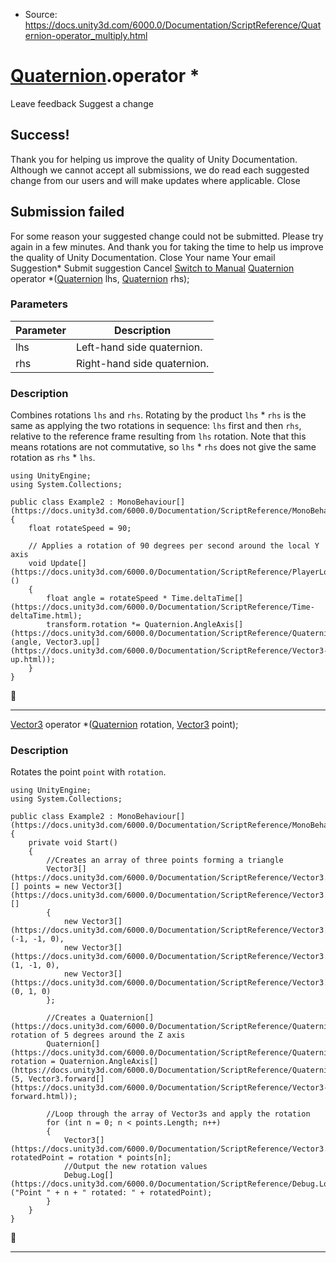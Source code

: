 * Source: https://docs.unity3d.com/6000.0/Documentation/ScriptReference/Quaternion-operator_multiply.html

#  [Quaternion](https://docs.unity3d.com/6000.0/Documentation/ScriptReference/Quaternion.html).operator *
Leave feedback
Suggest a change
## Success!
Thank you for helping us improve the quality of Unity Documentation. Although we cannot accept all submissions, we do read each suggested change from our users and will make updates where applicable.
Close
## Submission failed
For some reason your suggested change could not be submitted. Please <a>try again</a> in a few minutes. And thank you for taking the time to help us improve the quality of Unity Documentation.
Close
Your name Your email Suggestion* Submit suggestion
Cancel
[Switch to Manual](https://docs.unity3d.com/6000.0/Documentation/Manual/class-Quaternion.html "Go to Quaternion Component in the Manual")
[Quaternion](https://docs.unity3d.com/6000.0/Documentation/ScriptReference/Quaternion.html) operator *([Quaternion](https://docs.unity3d.com/6000.0/Documentation/ScriptReference/Quaternion.html) lhs, [Quaternion](https://docs.unity3d.com/6000.0/Documentation/ScriptReference/Quaternion.html) rhs); 
### Parameters
Parameter | Description  
---|---  
lhs | Left-hand side quaternion.  
rhs | Right-hand side quaternion.  
### Description
Combines rotations `lhs` and `rhs`.
Rotating by the product `lhs` * `rhs` is the same as applying the two rotations in sequence: `lhs` first and then `rhs`, relative to the reference frame resulting from `lhs` rotation. Note that this means rotations are not commutative, so `lhs` * `rhs` does not give the same rotation as `rhs` * `lhs`.
```
using UnityEngine;
using System.Collections;  
  
public class Example2 : MonoBehaviour[](https://docs.unity3d.com/6000.0/Documentation/ScriptReference/MonoBehaviour.html)
{
    float rotateSpeed = 90;  
  
    // Applies a rotation of 90 degrees per second around the local Y axis
    void Update[](https://docs.unity3d.com/6000.0/Documentation/ScriptReference/PlayerLoop.Update.html)()
    {
        float angle = rotateSpeed * Time.deltaTime[](https://docs.unity3d.com/6000.0/Documentation/ScriptReference/Time-deltaTime.html);
        transform.rotation *= Quaternion.AngleAxis[](https://docs.unity3d.com/6000.0/Documentation/ScriptReference/Quaternion.AngleAxis.html)(angle, Vector3.up[](https://docs.unity3d.com/6000.0/Documentation/ScriptReference/Vector3-up.html));
    }
}

```

* * *
[Vector3](https://docs.unity3d.com/6000.0/Documentation/ScriptReference/Vector3.html) operator *([Quaternion](https://docs.unity3d.com/6000.0/Documentation/ScriptReference/Quaternion.html) rotation, [Vector3](https://docs.unity3d.com/6000.0/Documentation/ScriptReference/Vector3.html) point); 
### Description
Rotates the point `point` with `rotation`.
```
using UnityEngine;
using System.Collections;  
  
public class Example2 : MonoBehaviour[](https://docs.unity3d.com/6000.0/Documentation/ScriptReference/MonoBehaviour.html)
{
    private void Start()
    {
        //Creates an array of three points forming a triangle
        Vector3[](https://docs.unity3d.com/6000.0/Documentation/ScriptReference/Vector3.html)[] points = new Vector3[](https://docs.unity3d.com/6000.0/Documentation/ScriptReference/Vector3.html)[]
        {
            new Vector3[](https://docs.unity3d.com/6000.0/Documentation/ScriptReference/Vector3.html)(-1, -1, 0),
            new Vector3[](https://docs.unity3d.com/6000.0/Documentation/ScriptReference/Vector3.html)(1, -1, 0),
            new Vector3[](https://docs.unity3d.com/6000.0/Documentation/ScriptReference/Vector3.html)(0, 1, 0)
        };  
  
        //Creates a Quaternion[](https://docs.unity3d.com/6000.0/Documentation/ScriptReference/Quaternion.html) rotation of 5 degrees around the Z axis
        Quaternion[](https://docs.unity3d.com/6000.0/Documentation/ScriptReference/Quaternion.html) rotation = Quaternion.AngleAxis[](https://docs.unity3d.com/6000.0/Documentation/ScriptReference/Quaternion.AngleAxis.html)(5, Vector3.forward[](https://docs.unity3d.com/6000.0/Documentation/ScriptReference/Vector3-forward.html));  
  
        //Loop through the array of Vector3s and apply the rotation
        for (int n = 0; n < points.Length; n++)
        {
            Vector3[](https://docs.unity3d.com/6000.0/Documentation/ScriptReference/Vector3.html) rotatedPoint = rotation * points[n];
            //Output the new rotation values
            Debug.Log[](https://docs.unity3d.com/6000.0/Documentation/ScriptReference/Debug.Log.html)("Point " + n + " rotated: " + rotatedPoint);
        }
    }
}

```

* * *

